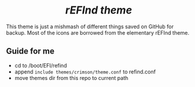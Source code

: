 <h1 align="center"><i>rEFInd theme</i></h1>

This theme is just a mishmash of different things saved on GitHub for backup. Most of the icons are borrowed from the elementary rEFInd theme.

## Guide for me

- cd to /boot/EFI/refind
- append `include themes/crimson/theme.conf` to refind.conf
- move themes dir from this repo to current path